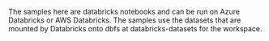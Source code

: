 The samples here are databricks notebooks and can be run on Azure Databricks or AWS Databricks. The samples use the datasets that are mounted by Databricks onto dbfs at databricks-datasets for the workspace. 